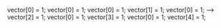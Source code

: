 

vector[0] = 1;       vector[0] = 1;
vector[0] = 1;       vector[1] = 1;
vector[0] = 1;  -->  vector[2] = 1;
vector[0] = 1;       vector[3] = 1;
vector[0] = 1;       vector[4] = 1;
